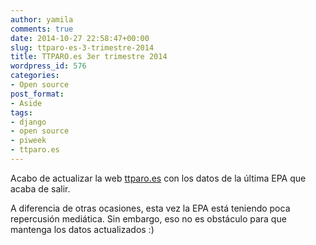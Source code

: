```yaml
---
author: yamila
comments: true
date: 2014-10-27 22:58:47+00:00
slug: ttparo-es-3-trimestre-2014
title: TTPARO.es 3er trimestre 2014
wordpress_id: 576
categories:
- Open source
post_format:
- Aside
tags:
- django
- open source
- piweek
- ttparo.es
---
```


Acabo de actualizar la web [ttparo.es](http://ttparo.es) con los datos de la última EPA que acaba de salir.

A diferencia de otras ocasiones, esta vez la EPA está teniendo poca repercusión mediática. Sin embargo, eso no es obstáculo para que mantenga los datos actualizados :)
